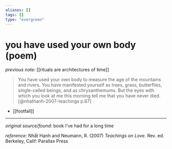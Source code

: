 ```yaml
---
aliases: []
tags: []
type: "evergreen"
---
```


# you have used your own body (poem)

_previous note:_ [[rituals are architectures of time]]

> You have used your own body
> to measure the age of the mountains and rivers.
> You have manifested yourself
> as trees, grass, butterflies, single-celled beings,
> and as chrysanthemums.
> But the eyes with which you look at me this morning
> tell me that you have never died.[@nhathanh-2007-teachings p.67]

- [[footfall]]

---

_original source/found:_ book I've had for a long time

_reference:_ Nhất Hạnh and Neumann, R. (2007) _Teachings on Love_. Rev. ed. Berkeley, Calif: Parallax Press




